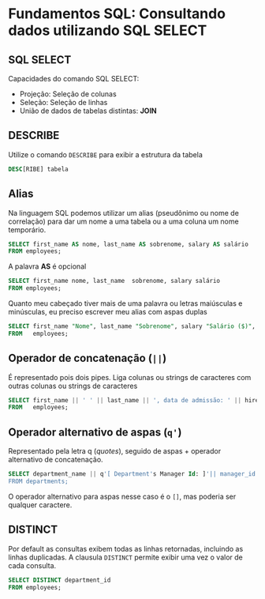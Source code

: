 # Fundamentos SQL: Consultando dados utilizando SQL SELECT

## SQL SELECT

Capacidades do comando SQL SELECT:

-   Projeção: Seleção de colunas
-   Seleção: Seleção de linhas
-   União de dados de tabelas distintas: **JOIN**

## DESCRIBE

Utilize o comando `DESCRIBE` para exibir a estrutura da tabela

```SQL
DESC[RIBE] tabela
```

## Alias

Na linguagem SQL podemos utilizar um alias (pseudônimo ou nome de correlação) para dar um nome a uma tabela ou a uma coluna um nome temporário.

```SQL
SELECT first_name AS nome, last_name AS sobrenome, salary AS salário
FROM employees;
```

A palavra **AS** é opcional

```SQL
SELECT first_name nome, last_name  sobrenome, salary salário
FROM employees;
```

Quanto meu cabeçado tiver mais de uma palavra ou letras maiúsculas e minúsculas, eu preciso escrever meu alias com aspas duplas

```SQL
SELECT first_name "Nome", last_name "Sobrenome", salary "Salário ($)", commission_pct "Percentual de comissão"
FROM   employees;
```

## Operador de concatenação (`||`)

É representado pois dois pipes. Liga colunas ou strings de caracteres com outras colunas ou strings de caracteres

```SQL
SELECT first_name || ' ' || last_name || ', data de admissão: ' || hire_date "Funcionário"
FROM   employees;
```

## Operador alternativo de aspas (`q'`)

Representado pela letra q (_quotes_), seguido de aspas + operador alternativo de concatenação.

```SQL
SELECT department_name || q'[ Department's Manager Id: ]'|| manager_id "Departamento e Gerente"
FROM departments;
```

O operador alternativo para aspas nesse caso é o `[]`, mas poderia ser qualquer caractere.

## DISTINCT

Por default as consultas exibem todas as linhas retornadas, incluindo as linhas duplicadas. A clausula `DISTINCT` permite exibir uma vez o valor de cada consulta.

```SQL
SELECT DISTINCT department_id
FROM employees;
```
